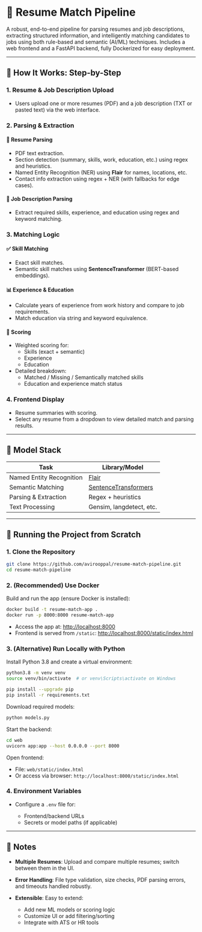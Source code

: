 

# 🧾 Resume Match Pipeline

A robust, end-to-end pipeline for parsing resumes and job descriptions, extracting structured information, and intelligently matching candidates to jobs using both rule-based and semantic (AI/ML) techniques. Includes a web frontend and a FastAPI backend, fully Dockerized for easy deployment.

---

## 🚀 How It Works: Step-by-Step

### 1. **Resume & Job Description Upload**
- Users upload one or more resumes (PDF) and a job description (TXT or pasted text) via the web interface.

### 2. **Parsing & Extraction**
#### 📄 Resume Parsing
- PDF text extraction.
- Section detection (summary, skills, work, education, etc.) using regex and heuristics.
- Named Entity Recognition (NER) using **Flair** for names, locations, etc.
- Contact info extraction using regex + NER (with fallbacks for edge cases).

#### 📑 Job Description Parsing
- Extract required skills, experience, and education using regex and keyword matching.

### 3. **Matching Logic**
#### ✅ Skill Matching
- Exact skill matches.
- Semantic skill matches using **SentenceTransformer** (BERT-based embeddings).

#### 📊 Experience & Education
- Calculate years of experience from work history and compare to job requirements.
- Match education via string and keyword equivalence.

#### 🧮 Scoring
- Weighted scoring for:
  - Skills (exact + semantic)
  - Experience
  - Education
- Detailed breakdown:
  - Matched / Missing / Semantically matched skills
  - Education and experience match status

### 4. **Frontend Display**
- Resume summaries with scoring.
- Select any resume from a dropdown to view detailed match and parsing results.

---

## 🧠 Model Stack

| Task                     | Library/Model                                                                 |
|--------------------------|-------------------------------------------------------------------------------|
| Named Entity Recognition | [Flair](https://github.com/flairNLP/flair)                                   |
| Semantic Matching        | [SentenceTransformers](https://www.sbert.net/)                                |
| Parsing & Extraction     | Regex + heuristics                                                            |
| Text Processing          | Gensim, langdetect, etc.                                                      |

---

## 🐳 Running the Project from Scratch

### 1. **Clone the Repository**
```bash
git clone https://github.com/avirooppal/resume-match-pipeline.git
cd resume-match-pipeline
````

### 2. **(Recommended) Use Docker**

Build and run the app (ensure Docker is installed):

```bash
docker build -t resume-match-app .
docker run -p 8000:8000 resume-match-app
```

* Access the app at: [http://localhost:8000](http://localhost:8000)
* Frontend is served from `/static`:
  [http://localhost:8000/static/index.html](http://localhost:8000/static/index.html)

### 3. **(Alternative) Run Locally with Python**

Install Python 3.8 and create a virtual environment:

```bash
python3.8 -m venv venv
source venv/bin/activate  # or venv\Scripts\activate on Windows

pip install --upgrade pip
pip install -r requirements.txt
```

Download required models:

```bash
python models.py
```

Start the backend:

```bash
cd web
uvicorn app:app --host 0.0.0.0 --port 8000
```

Open frontend:

* File: `web/static/index.html`
* Or access via browser: `http://localhost:8000/static/index.html`

### 4. **Environment Variables**

* Configure a `.env` file for:

  * Frontend/backend URLs
  * Secrets or model paths (if applicable)

---

## 📝 Notes

* **Multiple Resumes**: Upload and compare multiple resumes; switch between them in the UI.
* **Error Handling**: File type validation, size checks, PDF parsing errors, and timeouts handled robustly.
* **Extensible**: Easy to extend:

  * Add new ML models or scoring logic
  * Customize UI or add filtering/sorting
  * Integrate with ATS or HR tools
